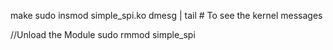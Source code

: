 make
sudo insmod simple_spi.ko
dmesg | tail  # To see the kernel messages


//Unload the Module
sudo rmmod simple_spi
